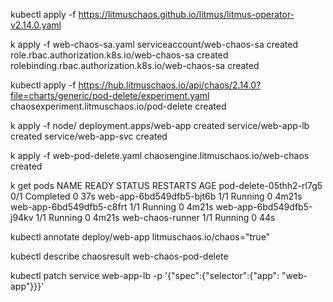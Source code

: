 


kubectl apply -f https://litmuschaos.github.io/litmus/litmus-operator-v2.14.0.yaml

k apply -f web-chaos-sa.yaml
serviceaccount/web-chaos-sa created
role.rbac.authorization.k8s.io/web-chaos-sa created
rolebinding.rbac.authorization.k8s.io/web-chaos-sa created

kubectl apply -f https://hub.litmuschaos.io/api/chaos/2.14.0?file=charts/generic/pod-delete/experiment.yaml
chaosexperiment.litmuschaos.io/pod-delete created

k apply -f node/
deployment.apps/web-app created
service/web-app-lb created
service/web-app-svc created

k apply -f web-pod-delete.yaml 
chaosengine.litmuschaos.io/web-chaos created

k get pods
NAME                       READY   STATUS      RESTARTS   AGE
pod-delete-05thh2-rl7g5    0/1     Completed   0          37s
web-app-6bd549dfb5-bjt6b   1/1     Running     0          4m21s
web-app-6bd549dfb5-c8frt   1/1     Running     0          4m21s
web-app-6bd549dfb5-j94kv   1/1     Running     0          4m21s
web-chaos-runner           1/1     Running     0          44s

kubectl annotate deploy/web-app litmuschaos.io/chaos="true"

kubectl describe chaosresult web-chaos-pod-delete

kubectl patch service web-app-lb -p '{"spec":{"selector":{"app": "web-app"}}}'
